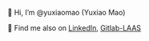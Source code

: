 👋 Hi, I’m @yuxiaomao (Yuxiao Mao)

👀 Find me also on [LinkedIn](https://www.linkedin.com/in/yuxiaomao/), [Gitlab-LAAS](https://gitlab.laas.fr/ymao)
